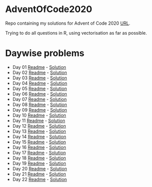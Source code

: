 # AdventOfCode2020

Repo containing my solutions for Advent of Code 2020 [URL](adventofcode.com/2020). 

Trying to do all questions in R, using vectorisation as far as possible. 

# Daywise problems
- Day 01 [Readme](./Day%2001/day%201%20readme.md) - [Solution](./Day%2001/solution.R)
- Day 02 [Readme](./Day%2002/day%202%20readme.md) - [Solution](./Day%2002/day2%20Solutions.R)
- Day 03 [Readme](./Day%2003/day%203%20readme.md) - [Solution](./Day%2003/solution.R)
- Day 04 [Readme](./Day%2004/day%204%20readme.md) - [Solution](./Day%2004/solution.R)
- Day 05 [Readme](./Day%2005/day%205%20readme.md) - [Solution](./Day%2005/solution.R)
- Day 06 [Readme](./Day%2006/day%206%20readme.md) - [Solution](./Day%2006/solution.R)
- Day 07 [Readme](./Day%2007/day%207%20readme.md) - [Solution](./Day%2007/solution.R)
- Day 08 [Readme](./Day%2008/day%208%20readme.md) - [Solution](./Day%2008/solution.R)
- Day 09 [Readme](./Day%2009/day%209%20readme.md) - [Solution](./Day%2009/solution.R)
- Day 10 [Readme](./Day10/day_10_readme.md) - [Solution](./Day10/solution.R)
- Day 11 [Readme](./Day11/day_11_readme.md) - [Solution](./Day11/solution.R)
- Day 12 [Readme](./Day12/day_12_readme.md) - [Solution](./Day12/solution.R)
- Day 13 [Readme](./Day13/day_13_readme.md) - [Solution](./Day13/solution.R)
- Day 14 [Readme](./Day14/day_14_readme.md) - [Solution](./Day14/solution.R)
- Day 15 [Readme](./Day15/day_15_readme.md) - [Solution](./Day15/solution.R)
- Day 16 [Readme](./Day16/day_16_readme.md) - [Solution](./Day16/solution.R)
- Day 17 [Readme](./Day17/day_17_readme.md) - [Solution](./Day17/solution.R)
- Day 18 [Readme](./Day18/day_18_readme.md) - [Solution](./Day18/solution.R)
- Day 19 [Readme](./Day19/day_19_readme.md) - [Solution](./Day19/solution.R)
- Day 20 [Readme](./Day20/day_20_readme.md) - [Solution](./Day20/solution.R)
- Day 21 [Readme](./Day21/day_21_readme.md) - [Solution](./Day21/solution.R)
- Day 22 [Readme](./Day22/day_22_readme.md) - [Solution](./Day22/solution.R)